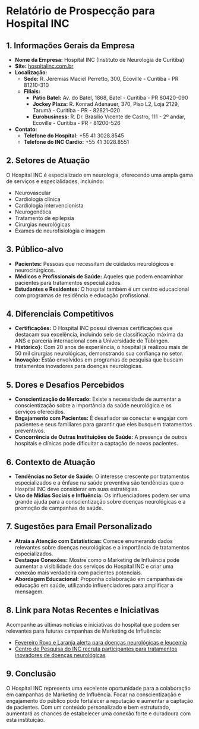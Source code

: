 # Relatório de Prospecção para Hospital INC

## 1. Informações Gerais da Empresa
- **Nome da Empresa:** Hospital INC (Instituto de Neurologia de Curitiba)
- **Site:** [hospitalinc.com.br](http://www.hospitalinc.com.br)
- **Localização:**  
  - **Sede:** R. Jeremias Maciel Perretto, 300, Ecoville - Curitiba - PR 81210-310  
  - **Filiais:**
    - **Pátio Batel:** Av. do Batel, 1868, Batel - Curitiba - PR 80420-090
    - **Jockey Plaza:** R. Konrad Adenauer, 370, Piso L2, Loja 2129, Tarumã - Curitiba - PR - 82821-020
    - **Eurobusiness:** R. Dr. Brasílio Vicente de Castro, 111 - 2º andar, Ecoville - Curitiba - PR - 81200-526
- **Contato:**
  - **Telefone do Hospital:** +55 41 3028.8545
  - **Telefone do INC Cardio:** +55 41 3028.8551

## 2. Setores de Atuação
O Hospital INC é especializado em neurologia, oferecendo uma ampla gama de serviços e especialidades, incluindo:
- Neurovascular
- Cardiologia clínica
- Cardiologia intervencionista
- Neurogenética
- Tratamento de epilepsia
- Cirurgias neurológicas
- Exames de neurofisiologia e imagem

## 3. Público-alvo
- **Pacientes:** Pessoas que necessitam de cuidados neurológicos e neurocirúrgicos.
- **Médicos e Profissionais de Saúde:** Aqueles que podem encaminhar pacientes para tratamentos especializados.
- **Estudantes e Residentes:** O hospital também é um centro educacional com programas de residência e educação profissional.

## 4. Diferenciais Competitivos
- **Certificações:** O Hospital INC possui diversas certificações que destacam sua excelência, incluindo selo de classificação máxima da ANS e parceria internacional com a Universidade de Tübingen.
- **Histórico}:** Com 20 anos de experiência, o hospital já realizou mais de 50 mil cirurgias neurológicas, demonstrando sua confiança no setor.
- **Inovação:** Estão envolvidos em programas de pesquisa que buscam tratamentos inovadores para doenças neurológicas.

## 5. Dores e Desafios Percebidos
- **Conscientização do Mercado:** Existe a necessidade de aumentar a conscientização sobre a importância da saúde neurológica e os serviços oferecidos.
- **Engajamento com Pacientes:** É desafiador se conectar e engajar com pacientes e seus familiares para garantir que eles busquem tratamentos preventivos.
- **Concorrência de Outras Instituições de Saúde:** A presença de outros hospitais e clínicas pode dificultar a captação de novos pacientes.

## 6. Contexto de Atuação
- **Tendências no Setor de Saúde:** O interesse crescente por tratamentos especializados e a ênfase na saúde preventiva são tendências que o Hospital INC deve considerar em suas estratégias.
- **Uso de Mídias Sociais e Influência:** Os influenciadores podem ser uma grande ajuda para a conscientização sobre doenças neurológicas e a promoção de campanhas de saúde.

## 7. Sugestões para Email Personalizado
- **Atraia a Atenção com Estatísticas:** Comece enumerando dados relevantes sobre doenças neurológicas e a importância de tratamentos especializados.
- **Destaque Conexões:** Mostre como o Marketing de Influência pode aumentar a visibilidade dos serviços do Hospital INC e criar uma conexão mais verdadeira com pacientes potenciais.
- **Abordagem Educacional:** Proponha colaboração em campanhas de educação em saúde, utilizando influenciadores para amplificar a mensagem.

## 8. Link para Notas Recentes e Iniciativas
Acompanhe as últimas notícias e iniciativas do hospital que podem ser relevantes para futuras campanhas de Marketing de Influência:
- [Fevereiro Roxo e Laranja alerta para doenças neurológicas e leucemia](http://www.hospitalinc.com.br/pt/noticias/item/fevereiro-roxo-e-laranja-alerta-para-doencas-neurologicas-e-leucemia)
- [Centro de Pesquisa do INC recruta participantes para tratamentos inovadores de doenças neurológicas](http://www.hospitalinc.com.br/pt/noticias/item/centro-de-pesquisa-do-inc-recruta-participantes-para-tratamentos-inovadores-de-doencas-neurologicas)

## 9. Conclusão
O Hospital INC representa uma excelente oportunidade para a colaboração em campanhas de Marketing de Influência. Focar na conscientização e engajamento do público pode fortalecer a reputação e aumentar a captação de pacientes. Com um conteúdo personalizado e bem estruturado, aumentará as chances de estabelecer uma conexão forte e duradoura com esta instituição.